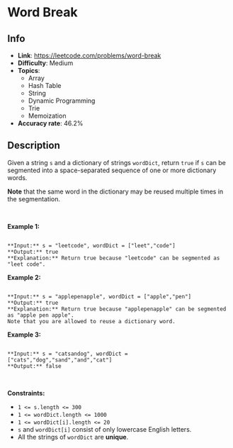 # Word Break

## Info  
- **Link**: https://leetcode.com/problems/word-break
- **Difficulty**: Medium  
- **Topics**:   
    - Array
    - Hash Table
    - String
    - Dynamic Programming
    - Trie
    - Memoization
- **Accuracy rate**: 46.2%  

## Description  
    
Given a string `s` and a dictionary of strings `wordDict`, return `true` if `s` can be segmented into a space-separated sequence of one or more dictionary words.


**Note** that the same word in the dictionary may be reused multiple times in the segmentation.


 


**Example 1:**



```

**Input:** s = "leetcode", wordDict = ["leet","code"]
**Output:** true
**Explanation:** Return true because "leetcode" can be segmented as "leet code".

```

**Example 2:**



```

**Input:** s = "applepenapple", wordDict = ["apple","pen"]
**Output:** true
**Explanation:** Return true because "applepenapple" can be segmented as "apple pen apple".
Note that you are allowed to reuse a dictionary word.

```

**Example 3:**



```

**Input:** s = "catsandog", wordDict = ["cats","dog","sand","and","cat"]
**Output:** false

```

 


**Constraints:**


* `1 <= s.length <= 300`
* `1 <= wordDict.length <= 1000`
* `1 <= wordDict[i].length <= 20`
* `s` and `wordDict[i]` consist of only lowercase English letters.
* All the strings of `wordDict` are **unique**.


  
    